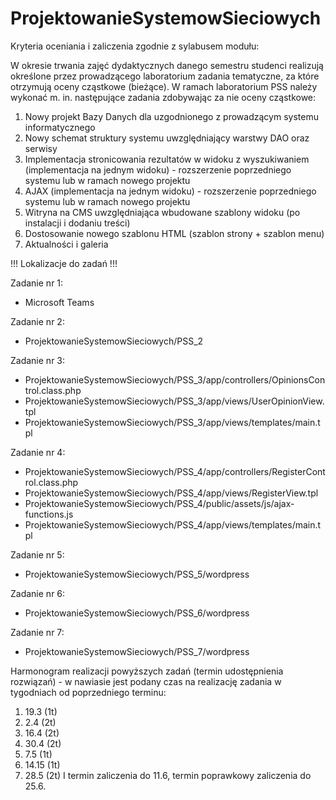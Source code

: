 # ProjektowanieSystemowSieciowych

Kryteria oceniania i zaliczenia zgodnie z sylabusem modułu:

W okresie trwania zajęć dydaktycznych danego semestru studenci realizują określone przez prowadzącego laboratorium zadania tematyczne, za które otrzymują oceny cząstkowe (bieżące).  W ramach laboratorium PSS należy wykonać m. in. następujące zadania zdobywając za nie oceny cząstkowe:
1. Nowy projekt Bazy Danych dla uzgodnionego z prowadzącym systemu informatycznego
2. Nowy schemat struktury systemu uwzględniający warstwy DAO oraz serwisy
3. Implementacja stronicowania rezultatów w widoku z wyszukiwaniem (implementacja na jednym widoku) - rozszerzenie poprzedniego systemu lub w ramach nowego projektu
4. AJAX (implementacja na jednym widoku) - rozszerzenie poprzedniego systemu lub w ramach nowego projektu
5. Witryna na CMS uwzględniająca wbudowane szablony widoku (po instalacji i dodaniu treści)
6. Dostosowanie nowego szablonu HTML (szablon strony + szablon menu)
7. Aktualności i galeria

!!! Lokalizacje do zadań !!!

Zadanie nr 1:
- Microsoft Teams

Zadanie nr 2:
- ProjektowanieSystemowSieciowych/PSS_2

Zadanie nr 3:
- ProjektowanieSystemowSieciowych/PSS_3/app/controllers/OpinionsControl.class.php
- ProjektowanieSystemowSieciowych/PSS_3/app/views/UserOpinionView.tpl
- ProjektowanieSystemowSieciowych/PSS_3/app/views/templates/main.tpl

Zadanie nr 4:
- ProjektowanieSystemowSieciowych/PSS_4/app/controllers/RegisterControl.class.php
- ProjektowanieSystemowSieciowych/PSS_4/app/views/RegisterView.tpl
- ProjektowanieSystemowSieciowych/PSS_4/public/assets/js/ajax-functions.js
- ProjektowanieSystemowSieciowych/PSS_4/app/views/templates/main.tpl

Zadanie nr 5:
- ProjektowanieSystemowSieciowych/PSS_5/wordpress

Zadanie nr 6:
- ProjektowanieSystemowSieciowych/PSS_6/wordpress

Zadanie nr 7:
- ProjektowanieSystemowSieciowych/PSS_7/wordpress

Harmonogram realizacji powyższych zadań (termin udostępnienia rozwiązań) - w nawiasie jest podany czas na realizację zadania w tygodniach od poprzedniego terminu:
1. 19.3  (1t)
2. 2.4  (2t) 
3. 16.4  (2t)
4. 30.4  (2t)
5. 7.5  (1t)
6. 14.15  (1t)
7. 28.5  (2t)
I termin zaliczenia do 11.6, termin poprawkowy zaliczenia do 25.6.
